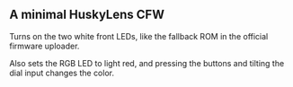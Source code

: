 ## A minimal HuskyLens CFW

Turns on the two white front LEDs, like the fallback ROM in the official
firmware uploader.

Also sets the RGB LED to light red, and pressing the buttons and tilting the
dial input changes the color.
